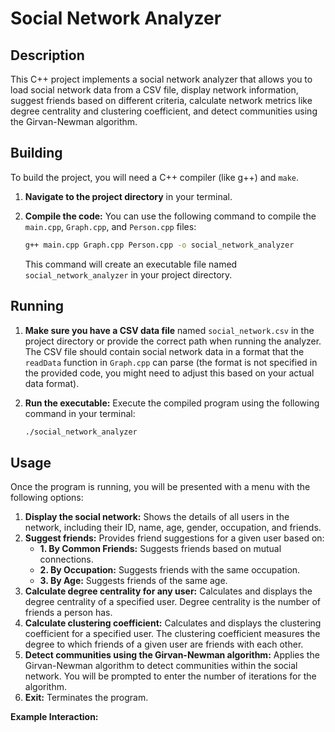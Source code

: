 # Social Network Analyzer

## Description

This C++ project implements a social network analyzer that allows you to load social network data from a CSV file, display network information, suggest friends based on different criteria, calculate network metrics like degree centrality and clustering coefficient, and detect communities using the Girvan-Newman algorithm.

## Building

To build the project, you will need a C++ compiler (like g++) and `make`.

1.  **Navigate to the project directory** in your terminal.
2.  **Compile the code:** You can use the following command to compile the `main.cpp`, `Graph.cpp`, and `Person.cpp` files:

    ```bash
    g++ main.cpp Graph.cpp Person.cpp -o social_network_analyzer
    ```

    This command will create an executable file named `social_network_analyzer` in your project directory.

## Running

1.  **Make sure you have a CSV data file** named `social_network.csv` in the project directory or provide the correct path when running the analyzer. The CSV file should contain social network data in a format that the `readData` function in `Graph.cpp` can parse (the format is not specified in the provided code, you might need to adjust this based on your actual data format).
2.  **Run the executable:** Execute the compiled program using the following command in your terminal:

    ```bash
    ./social_network_analyzer
    ```

## Usage

Once the program is running, you will be presented with a menu with the following options:

1.  **Display the social network:** Shows the details of all users in the network, including their ID, name, age, gender, occupation, and friends.
2.  **Suggest friends:**  Provides friend suggestions for a given user based on:
    *   **1. By Common Friends:** Suggests friends based on mutual connections.
    *   **2. By Occupation:** Suggests friends with the same occupation.
    *   **3. By Age:** Suggests friends of the same age.
3.  **Calculate degree centrality for any user:** Calculates and displays the degree centrality of a specified user. Degree centrality is the number of friends a person has.
4.  **Calculate clustering coefficient:** Calculates and displays the clustering coefficient for a specified user. The clustering coefficient measures the degree to which friends of a given user are friends with each other.
5.  **Detect communities using the Girvan-Newman algorithm:**  Applies the Girvan-Newman algorithm to detect communities within the social network. You will be prompted to enter the number of iterations for the algorithm.
6.  **Exit:**  Terminates the program.

**Example Interaction:**
